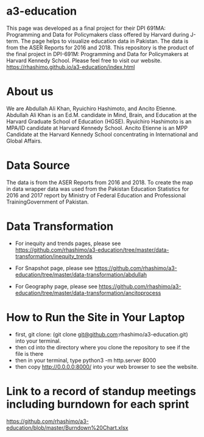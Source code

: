 # a3-education
This page was developed as a final project for their DPI 691MA: Programming and Data for Policymakers class offered by Harvard during J-term. The page helps to visualize education data in Pakistan. The data is from the ASER Reports for 2016 and 2018.
This repository is the product of the final project in DPI-691M: Programming and Data for Policymakers at Harvard Kennedy School.
Please feel free to visit our website.
https://rhashimo.github.io/a3-education/index.html

# About us
We are Abdullah Ali Khan, Ryuichiro Hashimoto, and Ancito Etienne. Abdullah Ali Khan is an Ed.M. candidate in Mind, Brain, and Education at the Harvard Graduate School of Education (HGSE). Ryuichiro Hashimoto is an MPA/ID candidate at Harvard Kennedy School. Ancito Etienne is an MPP Candidate at the Harvard Kennedy School concentrating in International and Global Affairs.

# Data Source
The data is from the ASER Reports from 2016 and 2018. To create the map in data wrapper data was used from the Pakistan Education Statistics for 2016 and 2017 report by Ministry of Federal Education and Professional TrainingGovernment of Pakistan.

# Data Transformation
- For inequity and trends pages, please see https://github.com/rhashimo/a3-education/tree/master/data-transformation/inequity_trends

- For Snapshot page, please see https://github.com/rhashimo/a3-education/tree/master/data-transformation/abdullah

- For Geography page, please see https://github.com/rhashimo/a3-education/tree/master/data-transformation/ancitoprocess

# How to Run the Site in Your Laptop
- first, git clone: (git clone git@github.com:rhashimo/a3-education.git) into your terminal.
- then cd into the directory where you clone the repository to see if the file is there
- then in your terminal, type python3 -m http.server 8000
- then copy http://0.0.0.0:8000/ into your web browser to see the website.

# Link to a record of standup meetings including burndown for each sprint
https://github.com/rhashimo/a3-education/blob/master/Burndown%20Chart.xlsx

